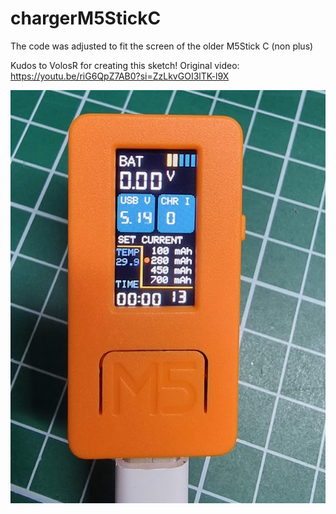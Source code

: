 # chargerM5StickC
The code was adjusted to fit the screen of the older M5Stick C (non plus)

Kudos to VolosR for creating this sketch!
Original video: https://youtu.be/riG6QpZ7AB0?si=ZzLkvGOI3lTK-l9X

![](https://github.com/toto99303/chargerM5StickC/blob/main/M5StickC_charger.png)

